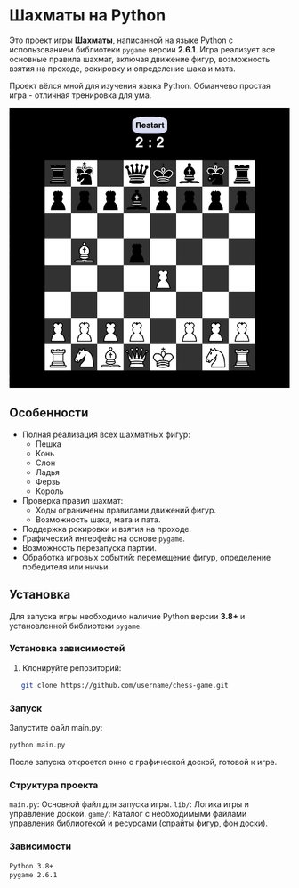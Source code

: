 # Шахматы на Python

Это проект игры **Шахматы**, написанной на языке Python с использованием библиотеки `pygame` версии **2.6.1**. Игра реализует все основные правила шахмат, включая движение фигур, возможность взятия на проходе, рокировку и определение шаха и мата.

Проект вёлся мной для изучения языка Python. Обманчево простая игра - отличная тренировка для ума.

!["screen shot"](scrshot.png)

## Особенности

- Полная реализация всех шахматных фигур:
  - Пешка
  - Конь
  - Слон
  - Ладья
  - Ферзь
  - Король
- Проверка правил шахмат:
  - Ходы ограничены правилами движений фигур.
  - Возможность шаха, мата и пата.
- Поддержка рокировки и взятия на проходе.
- Графический интерфейс на основе `pygame`.
- Возможность перезапуска партии.
- Обработка игровых событий: перемещение фигур, определение победителя или ничьи.

## Установка

Для запуска игры необходимо наличие Python версии **3.8+** и установленной библиотеки `pygame`.

### Установка зависимостей
1. Клонируйте репозиторий:
```bash
   git clone https://github.com/username/chess-game.git
```
### Запуск

Запустите файл main.py:

```bash
python main.py
```

После запуска откроется окно с графической доской, готовой к игре.

### Структура проекта
`main.py`: Основной файл для запуска игры.
`lib/`: Логика игры и управление доской.
`game/`: Каталог с необходимыми файлами управления библиотекой и ресурсами (спрайты фигур, фон доски).

### Зависимости
```
Python 3.8+
pygame 2.6.1
```
